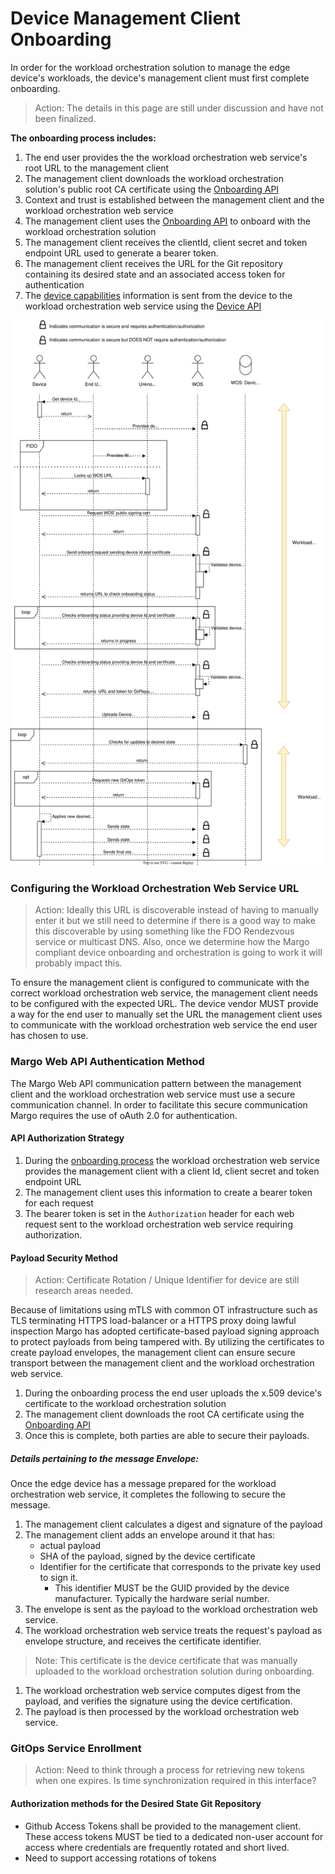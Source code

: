 # Device Management Client Onboarding
In order for the workload orchestration solution to manage the edge device's workloads, the device's management client must first complete onboarding.

> Action: The details in this page are still under discussion and have not been finalized.

**The onboarding process includes:**

1. The end user provides the the workload orchestration web service's root URL to the management client
1. The management client downloads the workload orchestration solution's public root CA certificate using the [Onboarding API](../../margo-api-reference/workload-api/onboarding-api/rootca-download.md)
1. Context and trust is established between the management client and the workload orchestration web service
1. The management client uses the [Onboarding API](../../margo-api-reference/workload-api/onboarding-api/device-onboarding.md) to onboard with the workload orchestration solution
1. The management client receives the clientId, client secret and token endpoint URL used to generate a bearer token.
1. The management client receives the URL for the Git repository containing its desired state and an associated access token for authentication
1. The [device capabilities](./device-capability-reporting.md) information is sent from the device to the workload orchestration web service using the [Device API](../../margo-api-reference/workload-api/device-api/device-capabilities.md)

![Margo Management Interface Operational Flow Diagram (svg)](../../figures/margo-interface-generic.drawio.svg)


### Configuring the Workload Orchestration Web Service URL

> Action: Ideally this URL is discoverable instead of having to manually enter it but we still need to determine if there is a good way to make this discoverable by using something like the FDO Rendezvous service or multicast DNS. Also, once we determine how the Margo compliant device onboarding and orchestration is going to work it will probably impact this.

To ensure the management client is configured to communicate with the correct workload orchestration web service, the management client needs to be configured with the expected URL. The device vendor MUST provide a way for the end user to manually set the URL the management client uses to communicate with the workload orchestration web service the end user has chosen to use.

### Margo Web API Authentication Method

The Margo Web API communication pattern between the management client and the workload orchestration web service must use a secure communication channel. In order to facilitate this secure communication Margo requires the use of oAuth 2.0 for authentication.

#### API Authorization Strategy

1. During the [onboarding process](../../margo-api-reference/workload-api/onboarding-api/device-onboarding.md) the workload orchestration web service provides the management client with a client Id, client secret and token endpoint URL
1. The management client uses this information to create a bearer token for each request
1. The bearer token is set in the `Authorization` header for each web request sent to the workload orchestration web service requiring authorization.

#### Payload Security Method

> Action: Certificate Rotation / Unique Identifier for device are still research areas needed.

Because of limitations using mTLS with common OT infrastructure such as TLS terminating HTTPS load-balancer or a HTTPS proxy doing lawful inspection Margo has adopted certificate-based payload signing approach to protect payloads from being tampered with. By utilizing the certificates to create payload envelopes, the management client can ensure secure transport between the management client and the workload orchestration web service.

1. During the onboarding process the end user uploads the x.509 device's certificate to the workload orchestration solution 
1. The management client downloads the root CA certificate using the [Onboarding API](../../margo-api-reference/workload-api/onboarding-api/rootca-download.md)
1. Once this is complete, both parties are able to secure their payloads. 

##### Details pertaining to the message Envelope:

Once the edge device has a message prepared for the workload orchestration web service, it completes the following to secure the message.

1. The management client calculates a digest and signature of the payload
1. The management client adds an envelope around it that has:
    - actual payload
    - SHA of the payload, signed by the device certificate
    - Identifier for the certificate that corresponds to the private key used to sign it. 
        - This identifier MUST be the GUID provided by the device manufacturer. Typically the hardware serial number. 
1. The envelope is sent as the payload to the workload orchestration web service. 
1. The workload orchestration web service treats the request's payload as envelope structure, and receives the certificate identifier.
> Note: This certificate is the device certificate that was manually uploaded to the workload orchestration solution during onboarding. 
1. The workload orchestration web service computes digest from the payload, and verifies the signature using the device certification.
1. The payload is then processed by the workload orchestration web service. 


### GitOps Service Enrollment

> Action: Need to think through a process for retrieving new tokens when one expires.
> Is time synchronization required in this interface?

#### Authorization methods for the Desired State Git Repository

- Github Access Tokens shall be provided to the management client. These access tokens MUST be tied to a dedicated non-user account for access where credentials are frequently rotated and short lived.
- Need to support accessing rotations of tokens